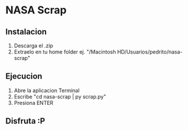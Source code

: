# NASA Scrap

## Instalacion

1. Descarga el .zip
2. Extraelo en tu home folder ej. "/Macintosh HD/Usuarios/pedrito/nasa-scrap"

## Ejecucion

1. Abre la aplicacion Terminal
2. Escribe "cd nasa-scrap | py scrap.py"
3. Presiona ENTER

## Disfruta :P


